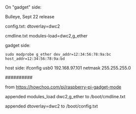 
On "gadget" side:

Bulleye, Sept 22 release







config.txt:
    dtoverlay=dwc2

cmdline.txt
    modules-load=dwc2,g_ether


gadget side:

    sudo modprobe g_ether dev_addr=12:34:56:78:9a:bc host_addr=12:34:56:78:9a:bd

host side:
ifconfig usb0 192.168.97.101 netmask 255.255.255.0


##########

from https://howchoo.com/pi/raspberry-pi-gadget-mode

appended modules_load dwc2,g_ether to /boot/cmdline.txt

appended dtoverlay=dwc2 to /boot/config.txt
